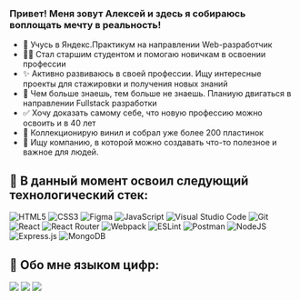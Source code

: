 ### Привет! Меня зовут Алексей и здесь я собираюсь воплощать мечту в реальность!

- 🚀 Учусь в Яндекс.Практикум на направлении Web-разработчик
- 👴🏼 Стал старшим студентом и помогаю новичкам в освоении профессии
- ✨ Активно развиваюсь в своей профессии. Ищу интересные проекты для стажировки и получения новых знаний
- 🤩 Чем больше знаешь, тем больше не знаешь. Планиую двигаться в направлении Fullstack разработки
- ✅ Хочу доказать самому себе, что новую профессию можно освоить и в 40 лет
- 🎸 Коллекционирую винил и собрал уже более 200 пластинок
- 🌱 Ищу компанию, в которой можно создавать что-то полезное и важное для людей. 

## 🧠 В данный момент освоил следующий технологический стек:
![HTML5](https://img.shields.io/badge/html5-%23E34F26.svg?style=for-the-badge&logo=html5&logoColor=white) ![CSS3](https://img.shields.io/badge/css3-%231572B6.svg?style=for-the-badge&logo=css3&logoColor=white) ![Figma](https://img.shields.io/badge/figma-%23F24E1E.svg?style=for-the-badge&logo=figma&logoColor=white) ![JavaScript](https://img.shields.io/badge/javascript-%23323330.svg?style=for-the-badge&logo=javascript&logoColor=%23F7DF1E) ![Visual Studio Code](https://img.shields.io/badge/Visual%20Studio%20Code-0078d7.svg?style=for-the-badge&logo=visual-studio-code&logoColor=white) ![Git](https://img.shields.io/badge/git-%23F05033.svg?style=for-the-badge&logo=git&logoColor=white) ![React](https://img.shields.io/badge/react-%2320232a.svg?style=for-the-badge&logo=react&logoColor=%2361DAFB) ![React Router](https://img.shields.io/badge/React_Router-CA4245?style=for-the-badge&logo=react-router&logoColor=white) ![Webpack](https://img.shields.io/badge/webpack-%238DD6F9.svg?style=for-the-badge&logo=webpack&logoColor=black) ![ESLint](https://img.shields.io/badge/ESLint-4B3263?style=for-the-badge&logo=eslint&logoColor=white) ![Postman](https://img.shields.io/badge/Postman-FF6C37?style=for-the-badge&logo=postman&logoColor=white) ![NodeJS](https://img.shields.io/badge/node.js-6DA55F?style=for-the-badge&logo=node.js&logoColor=white) ![Express.js](https://img.shields.io/badge/express.js-%23404d59.svg?style=for-the-badge&logo=express&logoColor=%2361DAFB) ![MongoDB](https://img.shields.io/badge/MongoDB-%234ea94b.svg?style=for-the-badge&logo=mongodb&logoColor=white)
&nbsp;

## 🧾 Обо мне языком цифр:
![](https://github-profile-summary-cards.vercel.app/api/cards/profile-details?username=aumetros&theme=nord_dark)
![](https://github-profile-summary-cards.vercel.app/api/cards/most-commit-language?username=aumetros&theme=nord_dark)   ![](https://github-profile-summary-cards.vercel.app/api/cards/productive-time?username=aumetros&theme=nord_dark)